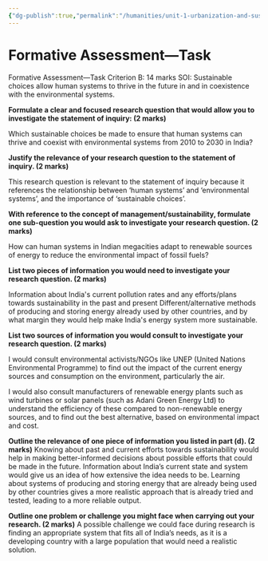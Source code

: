 ```yaml
---
{"dg-publish":true,"permalink":"/humanities/unit-1-urbanization-and-sustainability/class-notes-and-work/9-formative-assessment-1-lp-6/","dgHomeLink":true,"dgPassFrontmatter":false}
---
```


# Formative Assessment—Task 
Formative Assessment—Task 
Criterion B: 14 marks
SOI: Sustainable choices allow human systems to thrive in the future in and in coexistence with the environmental systems. 

**Formulate a clear and focused research question that would allow you to investigate the statement of inquiry:  (2 marks)**

Which sustainable choices be made to ensure that human systems can thrive and coexist with environmental systems from 2010 to 2030 in India?

**Justify the relevance of your research question to the statement of inquiry. (2 marks)**

This research question is relevant to the statement of inquiry because it references the relationship between ‘human systems’ and ‘environmental systems’, and the importance of ‘sustainable choices’. 

**With reference to the concept of management/sustainability, formulate one sub-question you would ask to investigate your research question. (2 marks)**

How can human systems in Indian megacities adapt to renewable sources of energy to reduce the environmental impact of fossil fuels?

**List two pieces of information you would need to investigate your research question. (2 marks)**

Information about India's current pollution rates and any efforts/plans towards sustainability in the past and present
Different/alternative methods of producing and storing energy already used by other countries, and by what margin they would help make India's energy system more sustainable.


**List two sources of information you would consult to investigate your research question. (2 marks)**

I would consult environmental activists/NGOs like UNEP (United Nations Environmental Programme) to find out the impact of the current energy sources and consumption on the environment, particularly the air.

I would also consult manufacturers of renewable energy plants such as wind turbines or solar panels (such as Adani Green Energy Ltd) to understand the efficiency of these compared to non-renewable energy sources, and to find out the best alternative, based on environmental impact and cost.


**Outline the relevance of one piece of information you listed in part (d). (2 marks)**
Knowing about past and current efforts towards sustainability would help in making better-informed decisions about possible efforts that could be made in the future. Information about India’s current state and system would give us an idea of how extensive the idea needs to be.
Learning about systems of producing and storing energy that are already being used by other countries gives a more realistic approach that is already tried and tested, leading to a more reliable output.

**Outline one problem or challenge you might face when carrying out your research. (2 marks)**
A possible challenge we could face during research is finding an appropriate system that fits all of India’s needs, as it is a developing country with a large population that would need a realistic solution.

